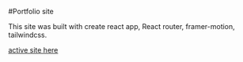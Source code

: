 #Portfolio site

This site was built with create react app, React router, framer-motion, tailwindcss.

[active site here](https://cleverakanimoh.github.io/portfolio/)
